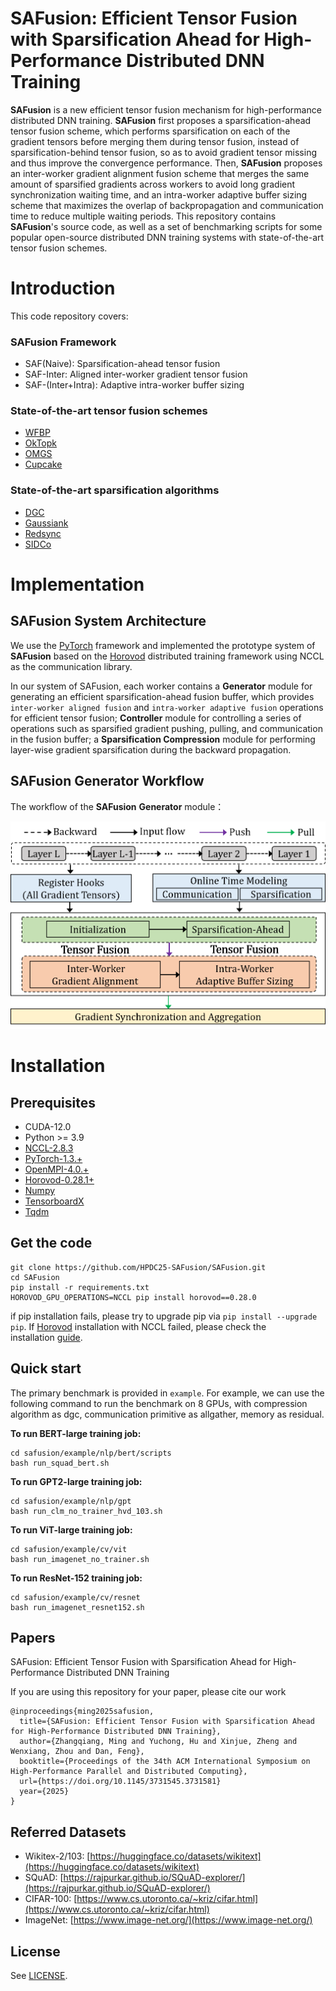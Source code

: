 # SAFusion: Efficient Tensor Fusion with Sparsification Ahead for High-Performance Distributed DNN Training

__SAFusion__ is a new efficient tensor fusion mechanism for high-performance distributed DNN training. __SAFusion__ first proposes a sparsification-ahead tensor fusion scheme, which performs sparsification on each of the gradient tensors before merging them during tensor fusion, instead of sparsification-behind tensor fusion, so as to avoid gradient tensor missing and thus improve the convergence performance. Then, __SAFusion__ proposes an inter-worker gradient alignment fusion scheme that merges the same amount of sparsified gradients across workers to avoid long gradient synchronization waiting time, and an intra-worker adaptive buffer sizing scheme that maximizes the overlap of backpropagation and communication time to reduce multiple waiting periods.
This repository contains __SAFusion__'s source code, as well as a set of benchmarking scripts for some popular open-source distributed DNN training systems with state-of-the-art tensor fusion schemes. 

# Introduction
This code repository covers:
### __SAFusion Framework__
- SAF(Naive): Sparsification-ahead tensor fusion
- SAF-Inter: Aligned inter-worker gradient tensor fusion
- SAF-(Inter+Intra): Adaptive intra-worker buffer sizing

### __State-of-the-art tensor fusion schemes__

- [WFBP](https://github.com/horovod/horovod)
- [OkTopk](https://dl.acm.org/doi/pdf/10.1145/3126908.3126912)
- [OMGS](https://github.com/HKBU-HPML/OMGS-SGD)
- [Cupcake](https://github.com/zhuangwang93/Cupcake)

### __State-of-the-art sparsification algorithms__

- [DGC](https://arxiv.org/pdf/1712.01887.pdf)
- [Gaussiank](https://arxiv.org/pdf/1911.08772.pdf)
- [Redsync](https://www.sciencedirect.com/science/article/pii/S0743731518308657)
- [SIDCo](https://proceedings.mlsys.org/paper_files/paper/2021/file/fea47a8aa372e42f3c84327aec9506cf-Paper.pdf)

# Implementation



## **__SAFusion__** System Architecture
We use the [PyTorch](https://github.com/pytorch/pytorch) framework and implemented the prototype system of __SAFusion__ based on the [Horovod](https://github.com/horovod/horovod) distributed training framework using NCCL as the communication library.
<!-- The overview of our system is as follows:  -->
<!-- ![Overview](Overview.png) -->
<!-- <center class ='img'>
<img src="Overview_.png" width="600px" />
</center> -->

In our system of SAFusion, each worker contains a __Generator__ module for generating an efficient sparsification-ahead fusion buffer, which provides  `inter-worker aligned fusion` and `intra-worker adaptive fusion` operations for efficient tensor fusion; __Controller__ module for controlling a series of operations such as sparsified gradient pushing, pulling, and communication in the fusion buffer; a __Sparsification Compression__ module for performing layer-wise gradient sparsification during the backward propagation.

## **__SAFusion__** Generator Workflow
The workflow of the __SAFusion__ __Generator__ module：
<center class ='img'>
<img src="Generator_.png" width="600px" />
</center>

# Installation


## **Prerequisites**
- CUDA-12.0
- Python >= 3.9
- [NCCL-2.8.3](https://github.com/NVIDIA/nccl)
- [PyTorch-1.3.+](https://github.com/pytorch/pytorch)
- [OpenMPI-4.0.+](https://www-lb.open-mpi.org/software/ompi/v4.0/)
- [Horovod-0.28.1+](https://github.com/horovod/horovod)
- [Numpy](https://github.com/numpy/numpy)
- [TensorboardX](https://github.com/lanpa/tensorboardX)
- [Tqdm](https://github.com/tqdm/tqdm)

## **Get the code**
```
git clone https://github.com/HPDC25-SAFusion/SAFusion.git
cd SAFusion
pip install -r requirements.txt
HOROVOD_GPU_OPERATIONS=NCCL pip install horovod==0.28.0
```

if pip installation fails, please try to upgrade pip via `pip install --upgrade pip`. If [Horovod](https://github.com/horovod/horovod) installation with NCCL failed, please check the installation [guide](https://horovod.readthedocs.io/en/stable/install_include.html).

## **Quick start**
The primary benchmark is provided in `example`. 
For example, we can use the following command to run the benchmark on 8 GPUs, with compression algorithm as dgc, communication primitive as allgather, memory as residual.
 
**To run BERT-large training job:**
```
cd safusion/example/nlp/bert/scripts
bash run_squad_bert.sh
```

**To run GPT2-large training job:**
```
cd safusion/example/nlp/gpt
bash run_clm_no_trainer_hvd_103.sh
```

**To run ViT-large training job:**
```
cd safusion/example/cv/vit
bash run_imagenet_no_trainer.sh
```

**To run ResNet-152 training job:**
```
cd safusion/example/cv/resnet
bash run_imagenet_resnet152.sh
```


## **Papers**

SAFusion: Efficient Tensor Fusion with Sparsification Ahead for High-Performance Distributed DNN Training

If you are using this repository for your paper, please cite our work
```
@inproceedings{ming2025safusion,
  title={SAFusion: Efficient Tensor Fusion with Sparsification Ahead for High-Performance Distributed DNN Training},
  author={Zhangqiang, Ming and Yuchong, Hu and Xinjue, Zheng and Wenxiang, Zhou and Dan, Feng},
  booktitle={Proceedings of the 34th ACM International Symposium on High-Performance Parallel and Distributed Computing},
  url={https://doi.org/10.1145/3731545.3731581}
  year={2025}
}
```

## **Referred Datasets**

- Wikitex-2/103: [https://huggingface.co/datasets/wikitext](https://huggingface.co/datasets/wikitext)
- SQuAD: [https://rajpurkar.github.io/SQuAD-explorer/](https://rajpurkar.github.io/SQuAD-explorer/)
- CIFAR-100: [https://www.cs.utoronto.ca/~kriz/cifar.html](https://www.cs.utoronto.ca/~kriz/cifar.html)
- ImageNet: [https://www.image-net.org/](https://www.image-net.org/)

## **License**

See [LICENSE](https://github.com/ATC24-SAFusion/SAFusion/blob/main/LICENSE.txt).
